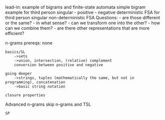 lead-in: example of bigrams and finite-state automata
    simple bigram example for third person singular
        - positive
        - negative
    deterministic FSA for third person singular
    non-deterministic FSA
    Questions:
        - are those different or the same?
        - in what sense?
        - can we transform one into the other?
        - how can we combine them?
        - are there other representations that are more efficient?

n-grams
    prereqs: none

    basics/SL
        ->sets
        ->union, intersection, (relative) complement
        conversion between positive and negative

    going deeper
        ->strings, tuples (mathematically the same, but not in programming), concatenation
        ->basic string notation

    closure properties

Advanced n-grams
    skip n-grams and TSL

    SP
